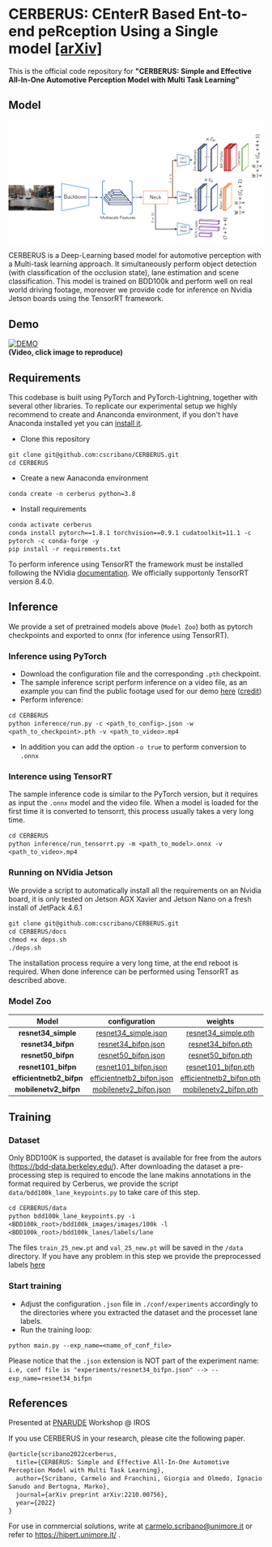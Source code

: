 # CERBERUS: CEnterR Based Ent-to-end peRception Using a Single model [[arXiv]](https://arxiv.org/abs/2210.00756)

This is the official code repository for **"CERBERUS: Simple and Effective All-In-One Automotive Perception
Model with Multi Task Learning"**

## Model

<p align="center">
 <img src="./docs/architecutre_github.png" width="800">
</p>

CERBERUS is a Deep-Learning based model for automotive perception with a Multi-task learning approach.
It simultaneously perform object detection (with classification of the occlusion state), lane estimation and scene classification.
This model is trained on BDD100k and perform well on real world driving footage, moreover we provide code for inference on Nvidia Jetson boards using the TensorRT framework.

## Demo
[![DEMO](https://img.youtube.com/vi/npSDJ8seJ7E/0.jpg)](https://www.youtube.com/watch?v=npSDJ8seJ7E)
<br>
**(Video, click image to reproduce)**

## Requirements

This codebase is built using PyTorch and PyTorch-Lightning,
together with several other libraries. To replicate our experimental
setup we highly recommend to create and Ananconda environment, if you don't have
Anaconda installed yet you can [install it](https://docs.anaconda.com/anaconda/install/).

* Clone this repository
```
git clone git@github.com:cscribano/CERBERUS.git
cd CERBERUS
```
* Create a new Aanaconda environment
```
conda create -n cerberus python=3.8
```
* Install requirements
```
conda activate cerberus
conda install pytorch==1.8.1 torchvision==0.9.1 cudatoolkit=11.1 -c pytorch -c conda-forge -y
pip install -r requirements.txt
```

To perform inference using TensorRT the framework must be installed following the NVidia [documentation](https://docs.nvidia.com/deeplearning/tensorrt/install-guide/index.html).
 We officially supportonly TensorRT version 8.4.0.

## Inference

We provide a set of pretrained models above (`Model Zoo`) both as pytorch checkpoints and exported to onnx (for inference
using TensorRT).

### Inference using PyTorch
* Download the configuration file and the corresponding `.pth` checkpoint.
* The sample inference script perform inference on a video file, as an example you can find the public footage used for our demo [here](https://drive.google.com/file/d/1zS3L01VHwtPS9WrmOUD5G2V_A4rK7fB-/view?usp=sharing) ([credit](https://www.youtube.com/watch?v=zEl-EUIJTOU))
* Perform inference:
```
cd CERBERUS
python inference/run.py -c <path_to_config>.json -w <path_to_checkpoint>.pth -v <path_to_video>.mp4
```

* In addition you can add the option `-o true` to perform conversion to `.onnx`

### Interence using TensorRT
The sample inference code is similar to the PyTorch version, but it requires as input the `.onnx` model and the video file.
When a model is loaded for the first time it is converted to tensorrt, this process usually takes a very long time.

```
cd CERBERUS
python inference/run_tensorrt.py -m <path_to_model>.onnx -v <path_to_video>.mp4
```

### Running on NVidia Jetson
We provide a script to automatically install all the requirements on an Nvidia board, it is only tested on Jetson AGX Xavier
and Jetson Nano on a fresh install of JetPack 4.6.1

```
git clone git@github.com:cscribano/CERBERUS.git
cd CERBERUS/docs
chmod +x deps.sh
./deps.sh
```

The installation process require a very long time, at the end reboot is required. When done inference can be performed using TensorRT as described above.

### Model Zoo
| **Model**            |       **configuration**       |         **weights**          |             **onnx**              |
|:--------------------:|:-----------------------------:|:----------------------------:|:---------------------------------:|
| **resnet34_simple**      |   [resnet34_simple.json](https://drive.google.com/file/d/1uZqNuCwI3OHAUNG450XZQD2pQT7YIpDr/view?usp=sharing)    |   [resnet34_simple.pth](https://drive.google.com/file/d/1v5pa3LdXgjjsAiMxMgitBiy6brObskht/view?usp=sharing)    |   [resnet34_simple_sim.onnx](https://drive.google.com/file/d/1MOBMinfU0PrT8hPjjc7gXG4HOHYGCP7K/view?usp=sharing)    |
| **resnet34_bifpn**       |    [resnet34_bifpn.json](https://drive.google.com/file/d/1Ixuj72Rj2zFasyB-mu7rQiNuA6Yv2ZGg/view?usp=sharing)    |    [resnet34_bifpn.pth](https://drive.google.com/file/d/16jXHf1kEhR3QaXkJxijDxKbGwhNkbUEe/view?usp=sharing)    |    [resnet34_bifpn_sim.onnx](https://drive.google.com/file/d/18xoh22M0wR5O5yu4mDyKcytQaqxhN4hP/view?usp=sharing)    |
| **resnet50_bifpn**       |    [resnet50_bifpn.json](https://drive.google.com/file/d/1eXv7JJGFqHXy3Am0G-xu2ulKm4iRmEz5/view?usp=sharing)    |    [resnet50_bifpn.pth](https://drive.google.com/file/d/1Sm33JXcWo9a0uiOoqv02yKss1SkEUOWT/view?usp=sharing)    |    [resnet50_bifpn_sim.onnx](https://drive.google.com/file/d/1ER6weOsLPgX-GdS53ikr0oI-al2g7Yv8/view?usp=sharing)    |
| **resnet101_bifpn**      |   [resnet101_bifpn.json](https://drive.google.com/file/d/1-5aEQMul1j-Wr8jrOB2CH8yhYysuuXe5/view?usp=sharing)    |   [resnet101_bifpn.pth](https://drive.google.com/file/d/1Fc2yXc04CB1vsZnZSy1WT6rxjOJPMLjc/view?usp=sharing)    |   [resnet101_bifpn_sim.onnx](https://drive.google.com/file/d/1hCdz6o0PvNf5IF0-27tVPrh9OJKLD0W7/view?usp=sharing)    |
| **efficientnetb2_bifpn** | [efficientnetb2_bifpn.json](https://drive.google.com/file/d/1_F6JBX5i6wxV_MmcyaWnt95dOg3WlYUo/view?usp=sharing) | [efficientnetb2_bifpn.pth](https://drive.google.com/file/d/16wJCSj7bSAt_iPdPytWtH6TOtL8_LQ0x/view?usp=sharing) | [efficientnetb2_bifpn_sim.onnx](https://drive.google.com/file/d/1AkLHe8-KtsZ6sD-qLYl4DLlhYqaT_gdA/view?usp=sharing) |
| **mobilenetv2_bifpn**    |  [mobilenetv2_bifpn.json](https://drive.google.com/file/d/1ikR9ia9k9zVMznfuRbGryecfrVfB_GXU/view?usp=sharing)   |  [mobilenetv2_bifpn.pth](https://drive.google.com/file/d/1WZ3vPPSAF23yGpMIA4DINaBE-6-v2ZH9/view?usp=sharing)   |  [mobilenetv2_bifpn_sim.onnx](https://drive.google.com/file/d/1YUYp-QqSzvJDJj5bbdrA4crZBn_xMpvf/view?usp=sharing)   |


## Training

### Dataset
Only BDD100K is supported, the dataset is available for free from the autors (https://bdd-data.berkeley.edu/).
After downloading the dataset a pre-processing step is required to encode the lane makins annotations in the format required by Cerberus,
we provide the script `data/bdd100k_lane_keypoints.py` to take care of this step.

```
cd CERBERUS/data
python bdd100k_lane_keypoints.py -i <BDD100k_root>/bdd100k_images/images/100k -l <BDD100k_root>/bdd100k_lanes/labels/lane
```

The files `train_25_new.pt` and `val_25_new.pt` will be saved in the `/data` directory. If you have any problem in this step we provide the preprocessed labels [here](https://drive.google.com/file/d/1Cz7GByXW57IiVzHNY5SyDW3LuRt_GuMp/view?usp=sharing)

### Start training
* Adjust the configuration `.json` file in `./conf/experiments` accordingly to the directories where you extracted the dataset and the processet lane labels.
* Run the training loop:
```
python main.py --exp_name=<name_of_conf_file>
```

Please notice that the `.json` extension is NOT part of the experiment name: 
```i.e, conf file is "experiments/resnet34_bifpn.json" --> --exp_name=resnet34_bifpn```


## References
Presented at [PNARUDE](https://iros2022-pnarude.github.io/) Workshop @ IROS 

If you use CERBERUS in your research, please cite the following paper.
```
@article{scribano2022cerberus,
  title={CERBERUS: Simple and Effective All-In-One Automotive Perception Model with Multi Task Learning},
  author={Scribano, Carmelo and Franchini, Giorgia and Olmedo, Ignacio Sanudo and Bertogna, Marko},
  journal={arXiv preprint arXiv:2210.00756},
  year={2022}
}
```

For use in commercial solutions, write at carmelo.scribano@unimore.it or refer to https://hipert.unimore.it/ .
